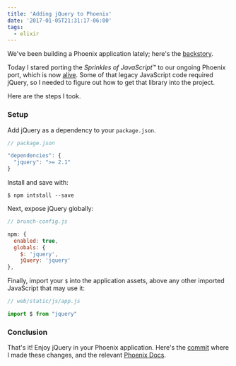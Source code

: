 ```yaml
---
title: 'Adding jQuery to Phoenix'
date: '2017-01-05T21:31:17-06:00'
tags:
  - elixir
---
```


We've been building a Phoenix application lately; here's the
[backstory](/porting-til-to-phoenix-initial-commits).

Today I stared porting the *Sprinkles of JavaScript*™ to our ongoing Phoenix
port, which is now [alive](https://github.com/hashrocket/tilex). Some of that
legacy JavaScript code required jQuery, so I needed to figure out how to get
that library into the project.

Here are the steps I took.

### Setup

Add jQuery as a dependency to your `package.json`.

```javascript
// package.json

"dependencies": {
  "jquery": ">= 2.1"
}
```

Install and save with:

```
$ npm intstall --save
```

Next, expose jQuery globally:

```javascript
// brunch-config.js

npm: {
  enabled: true,
  globals: {
    $: 'jquery',
    jQuery: 'jquery'
},
```

Finally, import your `$` into the application assets, above any other imported
JavaScript that may use it:

```javascript
// web/static/js/app.js

import $ from "jquery"
```

### Conclusion

That's it! Enjoy jQuery in your Phoenix application. Here's the
[commit](https://github.com/hashrocket/tilex/commit/57f1b94a2a1f632ad6e39bac519054efbc1edfad)
where I made these changes, and the relevant [Phoenix
Docs](http://www.phoenixframework.org/docs/static-assets).
